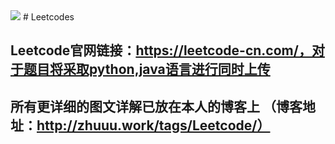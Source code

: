 <img src='https://static.leetcode-cn.com/cn-mono-assets/production/main/f2ece5fe978d056f5a425ad3387216ee.svg'>
# Leetcodes

## Leetcode官网链接：https://leetcode-cn.com/，对于题目将采取python,java语言进行同时上传

## 所有更详细的图文详解已放在本人的博客上 （博客地址：http://zhuuu.work/tags/Leetcode/）
